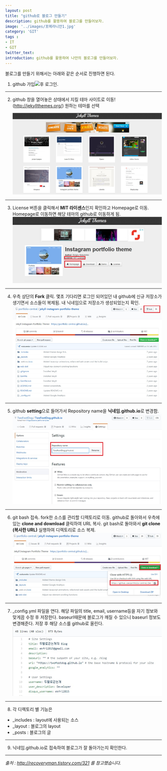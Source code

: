 ```yaml
---
layout: post
title: "github로 블로그 만들기"
description: github를 활용하여 블로그를 만들어보자.
image: '../images/포메라니안1.jpg'
category: 'GIT'
tags : 
- IT
- GIT
twitter_text: 
introduction: github를 활용하여 나만의 블로그를 만들어보자.
---
```





블로그를 만들기 위해서는 아래와 같은 순서로 진행하면 된다.




1) github 가입![](https://github.com/)후 로그인.




_ _ _




2) github 창을 열어놓은 상태에서
   지킬 테마 사이트로 이동!(http://jekyllthemes.org/)
   원하는 테마를 선택
   
   ![첫번째이미지](../images/git_blog_20181029_1.jpg)




_ _ _




3) License 버튼을 클릭해서 **MIT 라이센스**인지 확인하고
   Homepage로 이동. Homepage로 이동하면 해당 테마의 github로 이동하게 됨.
   ![두번째이미지](../images/git_blog_20181029_2.jpg)




_ _ _




4) 우측 상단의 **Fork** 클릭. 몇초 기다리면 로그인 되어있던 내 github에 신규 저장소가 생기면서 소스들이 복제됨. 내 닉네임으로 저장소가 생성되었는지 확인.
   ![세번째이미지](../images/git_blog_20181029_3.jpg)




_ _ _




5) github **setting**으로 들어가서 Repository name을
**닉네임.github.io**로 변경함.
   ![네번째이미지](../images/git_blog_20181029_4.jpg)




_ _ _




6) git bash 접속. fork한 소스를 관리할 디렉토리로 이동.
github로 돌아와서 우측에 있는 **clone and download** 클릭하여 URL 복사.
git bash로 돌아와서 **git clone (복사한 URL)** 실행하여 디렉토리로 소스 복제.
   ![다섯번째이미지](../images/git_blog_20181029_5.jpg)




_ _ _




7) _config.yml 파일을 연다.
해당 파일의 title, email, username등을 자기 정보와 맞게끔 수정 후 저장한다.
baseurl때문에 블로그가 깨질 수 있으니 baseurl 정보도 변경해준다.
저장 후 해당 소스를 github로 올린다.
   ![여섯번째이미지](../images/git_blog_20181029_6.jpg)




_ _ _




8) 각 디렉토리 별 기능은
- _includes : layout에 사용되는 소스
- _layout : 블로그의 layout
- _posts : 블로그의 글




_ _ _




9) 닉네임.github.io로 접속하여 블로그가 잘 돌아가는지 확인한다.




_ _ _




*출처 : http://recoveryman.tistory.com/321 를 참고했습니다.*

